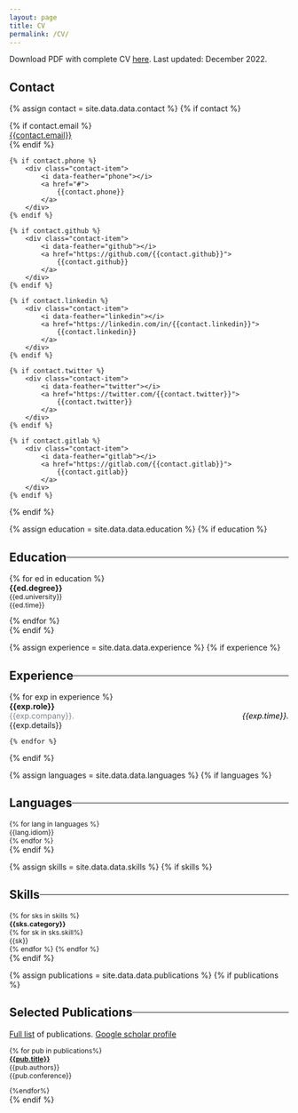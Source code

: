 ```yaml
---
layout: page
title: CV
permalink: /CV/
---
```




<style>


.contact { 
font-size:.875rem;
}

.myDiv {
  border: 5px outset red;
  background-color: lightblue;
  text-align: center;
}
.myDiv p {
color: green;
}
.myDiv .myDiv2 {
color: red;
}


.cvtitle  {
  display: flex;
  flex-direction: row;
}

.cvtitle :before, :after{
  content: "";
  flex: 1 1;
  border-bottom: 1px solid;
  margin: auto;
}

.cvtitle :before {
  margin-right: 10px
}

.cvtitle :after {
  margin-left: 10px
}

.cvsection .education-item {
padding-bottom: 1em;
font-size: .875em;
}

.cvsection .education-item .degree {
font-weight: bold;
font-size: .875rem;
}


.experience .experience-item {

font-size: .875rem;

}

.experience .experience-item .role {

font-weight: bold;

}

.experience .experience-item .company {
color: #7F8487
}


.experience .experience-item .company .time {
color: #000000;
font-style: italic;
float:right
}

.skills .title {
font-weight: bold;
}


.publication-items {
  font-size: .875em;
}
.publication-item {
padding-bottom: 1em;

}

.publication-items .publication-item  .publication-title {
  font-weight:bold;
}


.languages {
font-size: .875em;
}


.skills {
font-size: .875em;
}


</style>

Download PDF with complete CV <a href="/assets/cv.pdf">here</a>. Last updated: December 2022.

## Contact
{% assign contact = site.data.data.contact %}
{% if contact %}
<section class="contact">
    {% if contact.email %}
        <div class="contact-item">
            <i data-feather="mail"></i>
            <a href="#">
                {{contact.email}}
            </a>
        </div>
    {% endif %}

    {% if contact.phone %}
        <div class="contact-item">
            <i data-feather="phone"></i>
            <a href="#">
                {{contact.phone}}
            </a>
        </div>
    {% endif %}

    {% if contact.github %}
        <div class="contact-item">
            <i data-feather="github"></i>
            <a href="https://github.com/{{contact.github}}">
                {{contact.github}}
            </a>
        </div>
    {% endif %}

    {% if contact.linkedin %}
        <div class="contact-item">
            <i data-feather="linkedin"></i>
            <a href="https://linkedin.com/in/{{contact.linkedin}}">
                {{contact.linkedin}}
            </a>
        </div>
    {% endif %}

    {% if contact.twitter %}
        <div class="contact-item">
            <i data-feather="twitter"></i>
            <a href="https://twitter.com/{{contact.twitter}}">
                {{contact.twitter}}
            </a>
        </div>
    {% endif %}

    {% if contact.gitlab %}
        <div class="contact-item">
            <i data-feather="gitlab"></i>
            <a href="https://gitlab.com/{{contact.gitlab}}">
                {{contact.gitlab}}
            </a>
        </div>
    {% endif %}
</section>
{% endif %}


{% assign education = site.data.data.education %}
{% if education %}
<h2 class="cvtitle">Education</h2>
<section class="cvsection">
    {% for ed in education %}
        <div class="education-item">
            <div class="degree">{{ed.degree}}</div>
            <div class="university">{{ed.university}}</div> 
            <div class="time">{{ed.time}}</div>
        </div>
    {% endfor %}
</section>
{% endif %}


{% assign experience = site.data.data.experience %}
{% if experience %}
<h2 class="cvtitle">Experience</h2>
<section class="experience">
    {% for exp in experience %}
        <div class="experience-item">
            <div class="role">
                {{exp.role}}
            </div>
            <div class="company">
                {{exp.company}}. 
                <span class="time">{{exp.time}}.</span>
            </div> 
            <div class="details">{{exp.details}}</div>
            <!-- <p class="technologies">Technologies Used: {{exp.technologies_used}}</p> -->
            <p> </p>
        </div>
       
    {% endfor %}
</section>
{% endif %}



{% assign languages = site.data.data.languages %}
{% if languages %}
<h2 class="cvtitle"> Languages </h2>
<section class="languages">
    {% for lang in languages %}
        <div class="idiom">{{lang.idiom}}</div>
    {% endfor %}
</section>
{% endif %}


{% assign skills = site.data.data.skills %}
{% if skills %}
<h2 class="cvtitle"> Skills </h2>
<section class="skills">
    {% for sks in skills %}
        <div class="title">{{sks.category}}</div>
        {% for sk in sks.skill%}
            <div class="skill">{{sk}}</div>
        {% endfor %}
    {% endfor %}
</section>
{% endif %}



{% assign publications = site.data.data.publications %}
{% if publications %}
<h2 class="cvtitle">Selected Publications</h2>
<section class="publications">
    <p>
    <a href="{{ site.baseurl }}{% link research.md %}">Full list</a> of publications. 
    <a href="https://scholar.google.com/citations?user=ODdBJAcAAAAJ&hl=ca&oi=ao"> Google scholar profile </a>
    </p>
    <div class="publication-items">
        {% for pub in publications%}
            <div class="publication-item">
                <div class="publication-title">
                    <a href="{{pub.link}}">{{pub.title}}</a>
                </div>
                <div class="authors">{{pub.authors}}</div>
                <div class="conference">{{pub.conference}}</div>   
            </div>
        {%endfor%}
    </div>
</section>
{% endif %}


